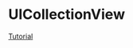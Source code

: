 #  UICollectionView

[Tutorial](https://developer.apple.com/tutorials/app-dev-training/getting-started-with-today)
